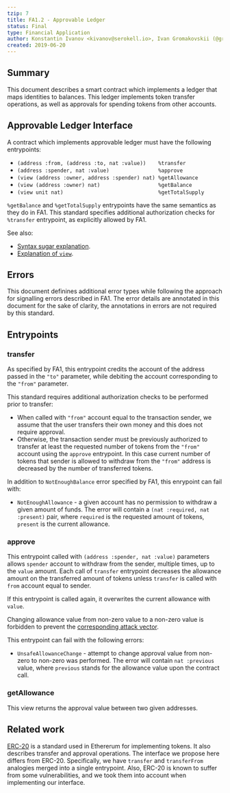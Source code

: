 ```yaml
---
tzip: 7
title: FA1.2 - Approvable Ledger
status: Final
type: Financial Application
author: Konstantin Ivanov <kivanov@serokell.io>, Ivan Gromakovskii (@gromak), Kirill Kuvshinov (@kkirka)
created: 2019-06-20
---
```


## Summary

This document describes a smart contract which implements a ledger that maps
identities to balances. This ledger implements token transfer operations,
as well as approvals for spending tokens from other accounts.

## Approvable Ledger Interface

A contract which implements approvable ledger must have the following entrypoints:
* `(address :from, (address :to, nat :value))    %transfer`
* `(address :spender, nat :value)                %approve`
* `(view (address :owner, address :spender) nat) %getAllowance`
* `(view (address :owner) nat)                   %getBalance`
* `(view unit nat)                               %getTotalSupply`

`%getBalance` and `%getTotalSupply` entrypoints have the same semantics as they do in FA1.
This standard specifies additional authorization checks for `%transfer` entrypoint, as explicitly allowed by FA1.

See also:
* [Syntax sugar explanation](/proposals/tzip-4/tzip-4.md#pairs-and-ors-syntax-sugar).
* [Explanation of `view`](/proposals/tzip-4/tzip-4.md#view-entrypoints).

## Errors

This document definines additional error types while following the approach for signalling errors described in FA1.
The error details are annotated in this document for the sake of clarity, the annotations in errors are not required by this standard.

## Entrypoints

### transfer

As specified by FA1, this entrypoint credits the account of the address passed in the
`"to"` parameter, while debiting the account corresponding to the `"from"` parameter.

This standard requires additional authorization checks to be performed prior to transfer:
* When called with `"from"` account equal to the transaction sender, we assume that
the user transfers their own money and this does not require approval.
* Otherwise, the transaction sender must be previously authorized to transfer at least the requested number of tokens from the `"from"` account using the `approve` entrypoint.
In this case current number of tokens that sender is allowed to withdraw from the `"from"` address is decreased by the number of transferred tokens.

In addition to `NotEnoughBalance` error specified by FA1, this enrypoint can fail with:
* `NotEnoughAllowance` - a given account has no permission to withdraw a given
amount of funds. The error will contain a `(nat :required, nat :present)` pair,
where `required` is the requested amount of tokens, `present` is the current allowance.

### approve

This entrypoint called with `(address :spender, nat :value)`
parameters allows `spender` account to withdraw from the sender, multiple times,
up to the `value` amount.
Each call of `transfer` entrypoint decreases the allowance amount on the transferred amount of tokens unless `transfer` is called with `from` account equal to sender.

If this entrypoint is called again, it overwrites the current allowance
with `value`.

Changing allowance value from non-zero value to a non-zero value is
forbidden to prevent the [corresponding attack vector](https://docs.google.com/document/d/1YLPtQxZu1UAvO9cZ1O2RPXBbT0mooh4DYKjA_jp-RLM).

This entrypoint can fail with the following errors:
* `UnsafeAllowanceChange` - attempt to change approval value from non-zero to
non-zero was performed. The error will contain `nat :previous` value, where
`previous` stands for the allowance value upon the contract call.

### getAllowance

This view returns the approval value between two given addresses.

## Related work

[ERC-20](https://eips.ethereum.org/EIPS/eip-20) is a standard used in Ethererum for implementing tokens.
It also describes transfer and approval operations.
The interface we propose here differs from ERC-20. Specifically, we have `transfer`
and `transferFrom` analogies merged into a single entrypoint.
Also, ERC-20 is known to suffer from some vulnerabilities, and we took them into
account when implementing our interface.
